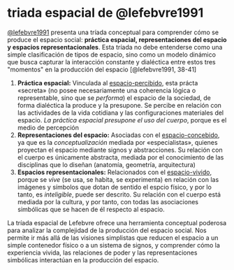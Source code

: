 # triada espacial de @lefebvre1991

[@lefebvre1991](@lefebvre1991.md) presenta una tríada conceptual para comprender cómo se produce el espacio social: **práctica espacial, representaciones del espacio y espacios representacionales**. Esta tríada no debe entenderse como una simple clasificación de tipos de espacio, sino como un modelo dinámico que busca capturar la interacción constante y dialéctica entre estos tres "momentos" en la producción del espacio [@lefebvre1991, 38-41]

1. **Práctica espacial:**
   Vinculada al [espacio-percibido](espacio-percibido.md), esta prácta «secreta» (no posee necesariamente una coherencia lógica o representable, sino que se *performa*) el espacio de la sociedad, de forma dialéctica la produce y la presupone. Se percibe en relación con las actividades de la vida cotidiana y las configuraciones materiales del espacio.
   *La práctica espacial presupone el uso del cuerpo*, porque es el medio de percepción
1. **Representaciones del espacio:**
   Asociadas con el [espacio-concebido](espacio-concebido.md), ya que es la *conceptualización* mediada por «especialistas», quienes proyectan el espacio mediante signos y abstracciones.
   Su relación con el cuerpo es únicamente abstracta, mediada por el conocimiento de las disciplinas que lo diseñan (anatomía, geometría, arquitectura)
1. **Espacios representacionales:**
   Relacionados con el [espacio-vivido](espacio-vivido.md), porque se *vive* (se usa, se habita, se experimenta) en relación con las imágenes y símbolos que dotan de sentido el espcio físico, y por lo tanto, es *inteligible*, puede ser descrito.
   Su relación con el cuerpo está mediada por la cultura, y por tanto, con todas las asociaciones simbólicas que se hacen de él respecto al espacio.

La tríada espacial de Lefebvre ofrece una herramienta conceptual poderosa para analizar la complejidad de la producción del espacio social. Nos permite ir más allá de las visiones simplistas que reducen el espacio a un simple contenedor físico o a un sistema de signos, y comprender cómo la experiencia vivida, las relaciones de poder y las representaciones simbólicas interactúan en la producción del espacio.

